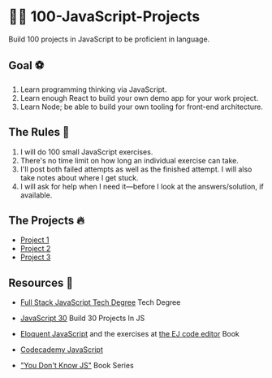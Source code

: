 # 🌟🔥 100-JavaScript-Projects 
Build 100 projects in JavaScript to be proficient in language.


## Goal ⚽️

1. Learn programming thinking via JavaScript.
2. Learn enough React to build your own demo app for your work project.
3. Learn Node; be able to build your own tooling for front-end architecture.


## The Rules 🙊

1. I will do 100 small JavaScript exercises.
2. There's no time limit on how long an individual exercise can take.
3. I'll post both failed attempts as well as the finished attempt. I will also take notes about where I get stuck.
4. I will ask for help when I need it—before I look at the answers/solution, if available.

## The Projects 🔥
* [Project 1](https://github.com/iharmanpannu/Project1-JS)
* [Project 2](https://github.com/iharmanpannu/RedditMe)
* [Project 3](https://github.com/iharmanpannu/fs-treehouse-project-3)

## Resources 📖

* [Full Stack JavaScript Tech Degree](https://teamtreehouse.com/techdegree/full-stack-javascript) Tech Degree
* [JavaScript 30](https://javascript30.com/) Build 30 Projects In JS
* [Eloquent JavaScript](http://eloquentjavascript.net) and the exercises at [the EJ code editor](http://eloquentjavascript.net/code/) Book

* [Codecademy JavaScript](https://www.codecademy.com/learn/introduction-to-javascript)
* ["You Don't Know JS"](https://github.com/getify/You-Dont-Know-JS) Book Series

